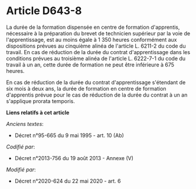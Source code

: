 # Article D643-8

La durée de la formation dispensée en centre de formation d'apprentis, nécessaire à la préparation du brevet de technicien
supérieur par la voie de l'apprentissage, est au moins égale à 1 350 heures  conformément aux dispositions prévues au
cinquième alinéa de l'article L. 6211-2 du code du travail. En cas de réduction de la durée du contrat d'apprentissage dans
les conditions prévues au  troisième alinéa de l'article L. 6222-7-1 du code du travail à un an, cette durée de formation ne
peut être inférieure à 675 heures.

En cas de réduction de la durée du contrat d'apprentissage s'étendant de six mois à deux ans, la durée de formation en centre
de formation d'apprentis prévue pour le cas de réduction de la durée du contrat à un an s'applique prorata temporis.

**Liens relatifs à cet article**

_Anciens textes_:

  - Décret n°95-665 du 9 mai 1995 - art. 10 (Ab)

_Codifié par_:

  - Décret n°2013-756 du 19 août 2013 -  Annexe (V)

_Modifié par_:

  - Décret n°2020-624 du 22 mai 2020 - art. 6

